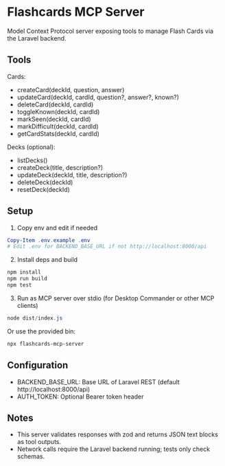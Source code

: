 # Flashcards MCP Server

Model Context Protocol server exposing tools to manage Flash Cards via the Laravel backend.

## Tools

Cards:
- createCard(deckId, question, answer)
- updateCard(deckId, cardId, question?, answer?, known?)
- deleteCard(deckId, cardId)
- toggleKnown(deckId, cardId)
- markSeen(deckId, cardId)
- markDifficult(deckId, cardId)
- getCardStats(deckId, cardId)

Decks (optional):
- listDecks()
- createDeck(title, description?)
- updateDeck(deckId, title, description?)
- deleteDeck(deckId)
- resetDeck(deckId)

## Setup

1) Copy env and edit if needed

```powershell
Copy-Item .env.example .env
# Edit .env for BACKEND_BASE_URL if not http://localhost:8000/api
```

2) Install deps and build

```powershell
npm install
npm run build
npm test
```

3) Run as MCP server over stdio (for Desktop Commander or other MCP clients)

```powershell
node dist/index.js
```

Or use the provided bin:

```powershell
npx flashcards-mcp-server
```

## Configuration

- BACKEND_BASE_URL: Base URL of Laravel REST (default http://localhost:8000/api)
- AUTH_TOKEN: Optional Bearer token header

## Notes

- This server validates responses with zod and returns JSON text blocks as tool outputs.
- Network calls require the Laravel backend running; tests only check schemas.

